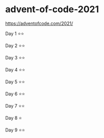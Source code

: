 # advent-of-code-2021

https://adventofcode.com/2021/

Day 1 ⭐️⭐️

Day 2 ⭐️⭐️

Day 3 ⭐️⭐️

Day 4 ⭐️⭐️

Day 5 ⭐️⭐️

Day 6 ⭐️⭐️

Day 7 ⭐️⭐️

Day 8 ⭐️

Day 9 ⭐️⭐️